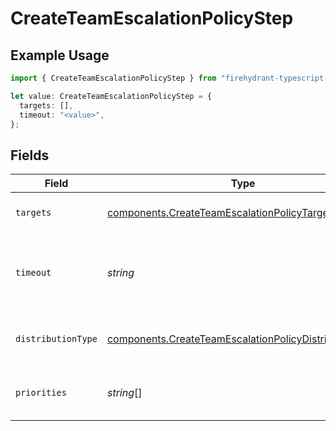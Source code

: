 # CreateTeamEscalationPolicyStep

## Example Usage

```typescript
import { CreateTeamEscalationPolicyStep } from "firehydrant-typescript-sdk/models/components";

let value: CreateTeamEscalationPolicyStep = {
  targets: [],
  timeout: "<value>",
};
```

## Fields

| Field                                                                                                                                                                                                         | Type                                                                                                                                                                                                          | Required                                                                                                                                                                                                      | Description                                                                                                                                                                                                   |
| ------------------------------------------------------------------------------------------------------------------------------------------------------------------------------------------------------------- | ------------------------------------------------------------------------------------------------------------------------------------------------------------------------------------------------------------- | ------------------------------------------------------------------------------------------------------------------------------------------------------------------------------------------------------------- | ------------------------------------------------------------------------------------------------------------------------------------------------------------------------------------------------------------- |
| `targets`                                                                                                                                                                                                     | [components.CreateTeamEscalationPolicyTarget](../../models/components/createteamescalationpolicytarget.md)[]                                                                                                  | :heavy_check_mark:                                                                                                                                                                                            | A list of targets that the step will notify. You can specify up to 15 targets per step.                                                                                                                       |
| `timeout`                                                                                                                                                                                                     | *string*                                                                                                                                                                                                      | :heavy_check_mark:                                                                                                                                                                                            | An ISO8601 duration string specifying how long to wait before moving on to the next step. For the last step, this value specifies how long to wait before the escalation policy should repeat, if it repeats. |
| `distributionType`                                                                                                                                                                                            | [components.CreateTeamEscalationPolicyDistributionType](../../models/components/createteamescalationpolicydistributiontype.md)                                                                                | :heavy_minus_sign:                                                                                                                                                                                            | The round robin configuration for the step. One of 'unspecified', 'round_robin_by_alert', or 'round_robin_by_escalation_policy'.                                                                              |
| `priorities`                                                                                                                                                                                                  | *string*[]                                                                                                                                                                                                    | :heavy_minus_sign:                                                                                                                                                                                            | A list of priorities (HIGH, MEDIUM, LOW) to which the step applies when using a dynamic escalation policy.                                                                                                    |